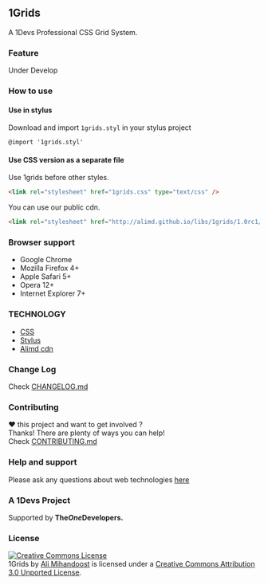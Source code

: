 [support]: http://github.com/AliMD/1Tuts/issues "http://ali.md/ask"
[changelog]: ./blob/master/CHANGELOG.md "1Grids Change log"
[contribute]: ./blob/master/CONTRIBUTING.md "How to contribute"

## 1Grids
A 1Devs Professional CSS Grid System.   

### Feature
Under Develop

### How to use

#### Use in stylus
Download and import `1grids.styl` in your stylus project
```stylus
@import '1grids.styl'
```

#### Use CSS version as a separate file
Use 1grids before other styles.  
```html
<link rel="stylesheet" href="1grids.css" type="text/css" />
```
You can use our public cdn.  
```html
<link rel="stylesheet" href="http://alimd.github.io/libs/1grids/1.0rc1/1grids.css" type="text/css" />
```
### Browser support
* Google Chrome  
* Mozilla Firefox 4+  
* Apple Safari 5+  
* Opera 12+  
* Internet Explorer 7+  

### TECHNOLOGY
* [CSS](http://ali.md/css4)
* [Stylus](http://ali.md/stylus)
* [Alimd cdn](http://ali.md/libs)

### Change Log
Check [CHANGELOG.md][changelog]  

### Contributing
**♥** this project and want to get involved ?  
Thanks! There are plenty of ways you can help!  
Check [CONTRIBUTING.md][contribute]

### Help and support
Please ask any questions about web technologies [here][support]

### A 1Devs Project
Supported by <b>The<i>One</i>Developers.</b>

### License
<a rel="license" href="http://creativecommons.org/licenses/by/3.0/deed.en_US"><img alt="Creative Commons License" style="border-width:0" src="http://i.creativecommons.org/l/by/3.0/88x31.png" /></a><br /><span xmlns:dct="http://purl.org/dc/terms/" property="dct:title">1Grids</span> by <a xmlns:cc="http://creativecommons.org/ns#" href="http://ali.md" property="cc:attributionName" rel="cc:attributionURL">Ali Mihandoost</a> is licensed under a <a rel="license" href="http://creativecommons.org/licenses/by/3.0/deed.en_US">Creative Commons Attribution 3.0 Unported License</a>.